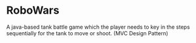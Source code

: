 # RoboWars
A java-based tank battle game which the player needs to key in the steps sequentially for the tank to move or shoot. (MVC Design Pattern)
